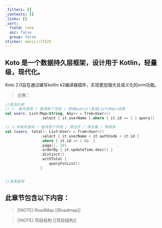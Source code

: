 ```yaml
---
_filters: []
_contexts: []
_links: []
_sort:
  field: rank
  asc: false
  group: false
sticker: emoji//1f525
---
```

## Koto 是一个数据持久层框架，设计用于 Kotlin，轻量级，现代化。

Koto 2.0旨在通过编写kotlin k2编译器插件，实现更加强大且语义化的orm功能。

>示例：
```kotlin nums {3-4,7-15}
//查询示例
// 1. 条件查询 / 查询单个字段 / 使用query()查询List<Map>结果
val users: List<Map<String, Any>> = from<User>()
				.select { it.userName }.where { it.id == 1 }.query()

// 1.多条件查询 / 查询多个字段 / 带分页 / 带去重 / 带排序
val (users, total): List<User> = from<User>()
                .select { it.userName + it.authCode + it.id }
                .where { it.id == 1 &&  }
                .page(1, 10)
                .orderBy { it.updateTime.desc() }
                .distinct()
                .withTotal {
	                queryForList()
                }


//连表查询

```

## 此章节包含以下内容：

> [!NOTE] RoadMap
> [[Roadmap]]

> [!NOTE] 项目结构
> [[项目结构]]
